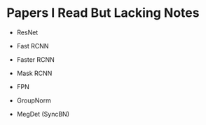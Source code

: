# Papers I Read But Lacking Notes

- ResNet
- Fast RCNN
- Faster RCNN
- Mask RCNN
- FPN

- GroupNorm
- MegDet (SyncBN)